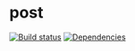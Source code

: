 # post

[![Build status][build-badge]][build-href]
[![Dependencies][deps-badge]][deps-href]


[build-badge]: https://travis-ci.org/scott113341/post.svg
[build-href]: https://travis-ci.org/scott113341/post

[deps-badge]: https://david-dm.org/scott113341/post.svg
[deps-href]: https://david-dm.org/scott113341/post
